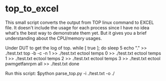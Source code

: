 # top_to_excel
This small script converts the output from TOP linux command to EXCEL file. It doesn't include the usage for each process since I have no idea what's the best way to demonstrate them yet. But it gives you a brief understanding about the CPU/memory usages.


Under DUT to get the log of top.
while [ true ]; do
	sleep 5
	echo "." >> ./test.txt
	top -b -c -n 1 >> ./test.txt
	ectool temps 0 >> ./test.txt
	ectool temps 1 >> ./test.txt
	ectool temps 2 >> ./test.txt
	ectool temps 3 >> ./test.txt
	ectool pwmgetfanrpm all >> ./test.txt
done

Run this script:
$python parse_top.py -i ./test.txt -o ./


